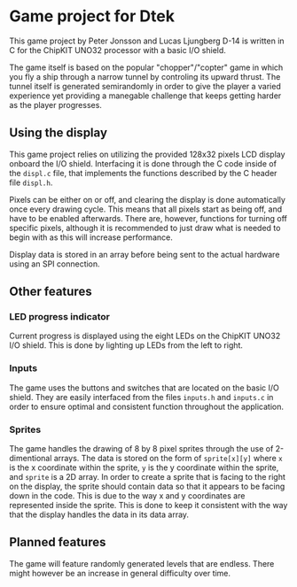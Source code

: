 # Game project for Dtek
This game project by Peter Jonsson and Lucas Ljungberg D-14 is written in C for the ChipKIT UNO32 processor with a basic I/O shield.

The game itself is based on the popular "chopper"/"copter" game in which you fly a ship through a narrow tunnel by controling its upward thrust. The tunnel itself is generated semirandomly in order to give the player a varied experience yet providing a manegable challenge that keeps getting harder as the player progresses.

## Using the display
This game project relies on utilizing the provided 128x32 pixels LCD display onboard the I/O shield. Interfacing it is done through the C code inside of the `displ.c` file, that implements the functions described by the C header file `displ.h`.

Pixels can be either on or off, and clearing the display is done automatically once every drawing cycle. This means that all pixels start as being off, and have to be enabled afterwards. There are, however, functions for turning off specific pixels, although it is recommended to just draw what is needed to begin with as this will increase performance.

Display data is stored in an array before being sent to the actual hardware using an SPI connection. 

## Other features

### LED progress indicator
Current progress is displayed using the eight LEDs on the ChipKIT UNO32 I/O shield. This is done by lighting up LEDs from the left to right.

### Inputs
The game uses the buttons and switches that are located on the basic I/O shield. They are easily interfaced from the files `inputs.h` and `inputs.c` in order to ensure optimal and consistent function throughout the application.

### Sprites
The game handles the drawing of 8 by 8 pixel sprites through the use of 2-dimentional arrays. The data is stored on the form of `sprite[x][y]` where `x` is the x coordinate within the sprite, `y` is the y coordinate within the sprite, and `sprite` is a 2D array. In order to create a sprite that is facing to the right on the display, the sprite should contain data so that it appears to be facing down in the code. This is due to the way x and y coordinates are represented inside the sprite. This is done to keep it consistent with the way that the display handles the data in its data array.

## Planned features
The game will feature randomly generated levels that are endless. There might however be an increase in general difficulty over time. 
